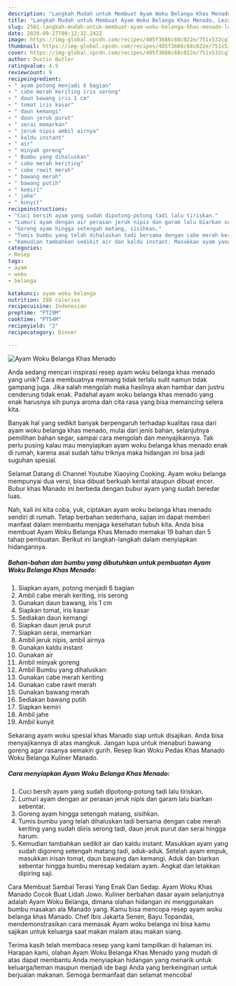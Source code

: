 ```yaml
---
description: "Langkah Mudah untuk Membuat Ayam Woku Belanga Khas Menado, Lezat Sekali"
title: "Langkah Mudah untuk Membuat Ayam Woku Belanga Khas Menado, Lezat Sekali"
slug: 2501-langkah-mudah-untuk-membuat-ayam-woku-belanga-khas-menado-lezat-sekali
date: 2020-09-27T00:12:32.242Z
image: https://img-global.cpcdn.com/recipes/405f3666c68c022e/751x532cq70/ayam-woku-belanga-khas-menado-foto-resep-utama.jpg
thumbnail: https://img-global.cpcdn.com/recipes/405f3666c68c022e/751x532cq70/ayam-woku-belanga-khas-menado-foto-resep-utama.jpg
cover: https://img-global.cpcdn.com/recipes/405f3666c68c022e/751x532cq70/ayam-woku-belanga-khas-menado-foto-resep-utama.jpg
author: Dustin Butler
ratingvalue: 4.9
reviewcount: 9
recipeingredient:
- " ayam potong menjadi 6 bagian"
- " cabe merah keriting iris serong"
- " daun bawang iris 1 cm"
- " tomat iris kasar"
- " daun kemangi"
- " daun jeruk purut"
- " serai memarkan"
- " jeruk nipis ambil airnya"
- " kaldu instant"
- " air"
- " minyak goreng"
- " Bumbu yang dihaluskan"
- " cabe merah keriting"
- " cabe rawit merah"
- " bawang merah"
- " bawang putih"
- " kemiri"
- " jahe"
- " kunyit"
recipeinstructions:
- "Cuci bersih ayam yang sudah dipotong-potong tadi lalu tiriskan."
- "Lumuri ayam dengan air perasan jeruk nipis dan garam lalu biarkan sebentar."
- "Goreng ayam hingga setengah matang, sisihkan."
- "Tumis bumbu yang telah dihaluskan tadi bersama dengan cabe merah keriting yang sudah diiris serong tadi, daun jeruk purut dan serai hingga harum."
- "Kemudian tambahkan sedikit air dan kaldu instant. Masukkan ayam yang sudah digoreng setengah matang tadi, aduk-aduk. Setelah ayam empuk, masukkan irisan tomat, daun bawang dan kemangi. Aduk dan biarkan sebentar hingga bumbu meresap kedalam ayam. Angkat dan letakkan dipiring saji."
categories:
- Resep
tags:
- ayam
- woku
- belanga

katakunci: ayam woku belanga 
nutrition: 288 calories
recipecuisine: Indonesian
preptime: "PT29M"
cooktime: "PT54M"
recipeyield: "3"
recipecategory: Dinner

---
```



![Ayam Woku Belanga Khas Menado](https://img-global.cpcdn.com/recipes/405f3666c68c022e/751x532cq70/ayam-woku-belanga-khas-menado-foto-resep-utama.jpg)

Anda sedang mencari inspirasi resep ayam woku belanga khas menado yang unik? Cara membuatnya memang tidak terlalu sulit namun tidak gampang juga. Jika salah mengolah maka hasilnya akan hambar dan justru cenderung tidak enak. Padahal ayam woku belanga khas menado yang enak harusnya sih punya aroma dan cita rasa yang bisa memancing selera kita.

Banyak hal yang sedikit banyak berpengaruh terhadap kualitas rasa dari ayam woku belanga khas menado, mulai dari jenis bahan, selanjutnya pemilihan bahan segar, sampai cara mengolah dan menyajikannya. Tak perlu pusing kalau mau menyiapkan ayam woku belanga khas menado enak di rumah, karena asal sudah tahu triknya maka hidangan ini bisa jadi suguhan spesial.

Selamat Datang di Channel Youtube Xiaoying Cooking. Ayam woku belanga mempunyai dua versi, bisa dibuat berkuah kental ataupun dibuat encer. Bubur khas Manado ini berbeda dengan bubur ayam yang sudah beredar luas.


Nah, kali ini kita coba, yuk, ciptakan ayam woku belanga khas menado sendiri di rumah. Tetap berbahan sederhana, sajian ini dapat memberi manfaat dalam membantu menjaga kesehatan tubuh kita. Anda bisa membuat Ayam Woku Belanga Khas Menado memakai 19 bahan dan 5 tahap pembuatan. Berikut ini langkah-langkah dalam menyiapkan hidangannya.

<!--inarticleads1-->

##### Bahan-bahan dan bumbu yang dibutuhkan untuk pembuatan Ayam Woku Belanga Khas Menado:

1. Siapkan  ayam, potong menjadi 6 bagian
1. Ambil  cabe merah keriting, iris serong
1. Gunakan  daun bawang, iris 1 cm
1. Siapkan  tomat, iris kasar
1. Sediakan  daun kemangi
1. Siapkan  daun jeruk purut
1. Siapkan  serai, memarkan
1. Ambil  jeruk nipis, ambil airnya
1. Gunakan  kaldu instant
1. Gunakan  air
1. Ambil  minyak goreng
1. Ambil  Bumbu yang dihaluskan:
1. Gunakan  cabe merah keriting
1. Gunakan  cabe rawit merah
1. Gunakan  bawang merah
1. Sediakan  bawang putih
1. Siapkan  kemiri
1. Ambil  jahe
1. Ambil  kunyit


Sekarang ayam woku spesial khas Manado siap untuk disajikan. Anda bisa menyajikannya di atas mangkuk. Jangan lupa untuk menaburi bawang goreng agar rasanya semakin gurih. Resep Ikan Woku Pedas Khas Manado Woku Belanga Kuliner Manado. 

<!--inarticleads2-->

##### Cara menyiapkan Ayam Woku Belanga Khas Menado:

1. Cuci bersih ayam yang sudah dipotong-potong tadi lalu tiriskan.
1. Lumuri ayam dengan air perasan jeruk nipis dan garam lalu biarkan sebentar.
1. Goreng ayam hingga setengah matang, sisihkan.
1. Tumis bumbu yang telah dihaluskan tadi bersama dengan cabe merah keriting yang sudah diiris serong tadi, daun jeruk purut dan serai hingga harum.
1. Kemudian tambahkan sedikit air dan kaldu instant. Masukkan ayam yang sudah digoreng setengah matang tadi, aduk-aduk. Setelah ayam empuk, masukkan irisan tomat, daun bawang dan kemangi. Aduk dan biarkan sebentar hingga bumbu meresap kedalam ayam. Angkat dan letakkan dipiring saji.


Cara Membuat Sambal Terasi Yang Enak Dan Sedap. Ayam Woku Khas Manado Cocok Buat Lidah Jowo. Kuliner berbahan dasar ayam selanjutnya adalah Ayam Woku Belanga, dimana olahan hidangan ini menggunakan bumbu masakan ala Manado yang. Kamu bisa mencopa resep ayam woku belanga khas Manado. Chef Ibis Jakarta Senen, Bayu Topandas, mendemonstrasikan cara memasak Ayam woku belanga ini bisa kamu sajikan untuk keluarga saat makan malam atau makan siang. 

Terima kasih telah membaca resep yang kami tampilkan di halaman ini. Harapan kami, olahan Ayam Woku Belanga Khas Menado yang mudah di atas dapat membantu Anda menyiapkan hidangan yang menarik untuk keluarga/teman maupun menjadi ide bagi Anda yang berkeinginan untuk berjualan makanan. Semoga bermanfaat dan selamat mencoba!

